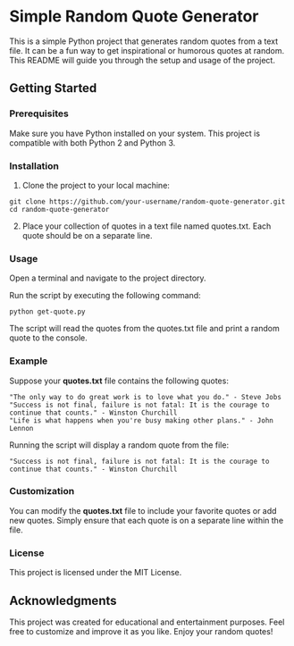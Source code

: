 # Simple Random Quote Generator

This is a simple Python project that generates random quotes from a text file. It can be a fun way to get inspirational or humorous quotes at random. This README will guide you through the setup and usage of the project.

## Getting Started

### Prerequisites

Make sure you have Python installed on your system. This project is compatible with both Python 2 and Python 3.

### Installation

1. Clone the project to your local machine:

```
git clone https://github.com/your-username/random-quote-generator.git
cd random-quote-generator
```

2. Place your collection of quotes in a text file named quotes.txt. Each quote should be on a separate line.

### Usage

Open a terminal and navigate to the project directory.

Run the script by executing the following command:

```
python get-quote.py
```

The script will read the quotes from the quotes.txt file and print a random quote to the console.

### Example

Suppose your **quotes.txt** file contains the following quotes:

```
"The only way to do great work is to love what you do." - Steve Jobs
"Success is not final, failure is not fatal: It is the courage to continue that counts." - Winston Churchill
"Life is what happens when you're busy making other plans." - John Lennon
```

Running the script will display a random quote from the file:

```
"Success is not final, failure is not fatal: It is the courage to continue that counts." - Winston Churchill
```

### Customization

You can modify the **quotes.txt** file to include your favorite quotes or add new quotes. Simply ensure that each quote is on a separate line within the file.

### License

This project is licensed under the MIT License.

## Acknowledgments

This project was created for educational and entertainment purposes.
Feel free to customize and improve it as you like. Enjoy your random quotes!
